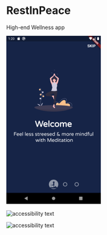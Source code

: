 # RestInPeace

High-end Wellness app 


<p >
  <img src="https://github.com/Hannibal404/RestInPeace/blob/master/SS/Screenshot_1594885809.png" width="250" title="hover text">
</p>
<p>
  <img src="https://github.com/Hannibal404/RestInPeace/tree/master/SS/Screenshot_1594885815.png" width="250" alt="accessibility text">
  </p>
  <p>
    <img src="https://github.com/Hannibal404/RestInPeace/tree/master/SS/Screenshot_1594885820.png" width="350" alt="accessibility text">

</p>
